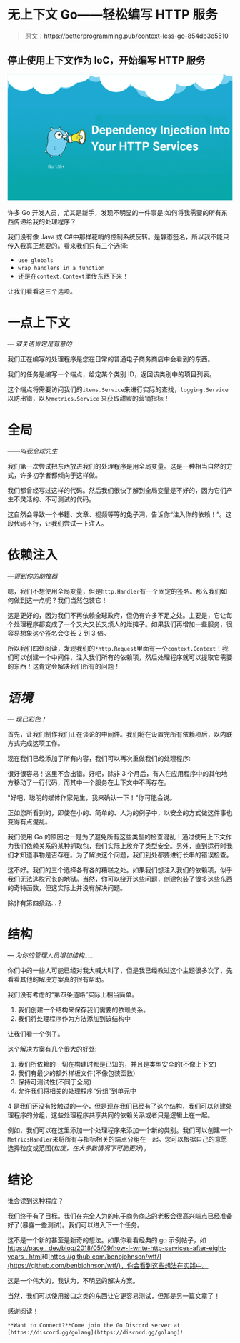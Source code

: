 # 无上下文 Go——轻松编写 HTTP 服务

> 原文：<https://betterprogramming.pub/context-less-go-854db3e5510>

## 停止使用上下文作为 IoC，开始编写 HTTP 服务

![](img/77b15c21bb273e41cd220a4cc51ac43b.png)

许多 Go 开发人员，尤其是新手，发现不明显的一件事是:如何将我需要的所有东西传递给我的处理程序？

我们没有像 Java 或 C#中那样花哨的控制系统反转。是静态签名，所以我不能只传入我真正想要的。看来我们只有三个选择:

*   `use globals`
*   `wrap handlers in a function`
*   还是在`context.Context`里传东西下来！

让我们看看这三个选项。

# **一点上下文**

— *双关语肯定是有意的*

我们正在编写的处理程序是您在日常的普通电子商务商店中会看到的东西。

我们的任务是编写一个端点，给定某个类别 ID，返回该类别中的项目列表。

这个端点将需要访问我们的`items.Service`来进行实际的查找，`logging.Service` 以防出错，以及`metrics.Service` 来获取甜蜜的营销指标！

# **全局**

*——叫我全球先生*

我们第一次尝试把东西放进我们的处理程序是用全局变量。这是一种相当自然的方式，许多初学者都倾向于这样做。

我们都曾经写过这样的代码。然后我们很快了解到全局变量是不好的，因为它们产生不灵活的、不可测试的代码。

这自然会导致一个书籍、文章、视频等等的兔子洞，告诉你“注入你的依赖！”。这段代码不行，让我们尝试一下注入。

# **依赖注入**

*—得到你的助推器*

嗯，我们不想使用全局变量，但是`http.Handler`有一个固定的签名。那么我们如何做到这一点呢？我们当然包装它！

这是更好的，因为我们不再依赖全球政府，但仍有许多不足之处。主要是，它让每个处理程序都变成了一个又大又长又烦人的烂摊子。如果我们再增加一些服务，很容易想象这个签名会变长 2 到 3 倍。

所以我们四处阅读，发现我们的`*http.Request`里面有一个`context.Context`！我们可以创建一个中间件，注入我们所有的依赖项，然后处理程序就可以提取它需要的东西！这肯定会解决我们所有的问题！

# ***语境***

— *现已彩色！*

首先，让我们制作我们正在谈论的中间件。我们将在设置完所有依赖项后，以内联方式完成这项工作。

现在我们已经添加了所有内容，我们可以再次重做我们的处理程序:

很好很容易！这里不会出错。好吧，除非 3 个月后，有人在应用程序中的其他地方移动了一行代码，而其中一个服务在上下文中不再存在。

"好吧，聪明的媒体作家先生，我来确认一下！"你可能会说。

正如您所看到的，即使在小的、简单的、人为的例子中，以安全的方式做这件事也变得有点混乱。

我们使用 Go 的原因之一是为了避免所有这些类型的检查混乱！通过使用上下文作为我们依赖关系的某种抓取包，我们实际上放弃了类型安全。另外，直到运行时我们才知道事物是否存在。为了解决这个问题，我们到处都要进行长串的错误检查。

这不好。我们的三个选择各有各的糟糕之处。如果我们想注入我们的依赖项，似乎我们无法逃脱冗长的地狱。当然，你可以绕开这些问题，创建包装了很多这些东西的奇特函数，但这实际上并没有解决问题。

除非有第四条路…？

# **结构**

— *为你的管理人员增加结构……*

你们中的一些人可能已经对我大喊大叫了，但是我已经教过这个主题很多次了，先看看其他的解决方案真的很有帮助。

我们没有考虑的“第四条道路”实际上相当简单。

1.  我们创建一个结构来保存我们需要的依赖关系。
2.  我们将处理程序作为方法添加到该结构中

让我们看一个例子。

这个解决方案有几个很大的好处:

1.  我们所依赖的一切在构建时都是已知的，并且是类型安全的(不像上下文)
2.  我们有最少的额外样板文件(不像包装函数)
3.  保持可测试性(不同于全局)
4.  允许我们将相关的处理程序“分组”到单元中

4 是我们还没有接触过的一个，但是现在我们已经有了这个结构，我们可以创建处理程序的分组，这些处理程序共享共同的依赖关系或者只是逻辑上在一起。

例如，我们可以在这里添加一个处理程序来添加一个新的类别。我们可以创建一个`MetricsHandler`来将所有与指标相关的端点分组在一起。您可以根据自己的意愿选择粒度或范围(*粒度，在大多数情况下可能更好*)。

# **结论**

谁会读到这种程度？

我们终于有了目标。我们在完全人为的电子商务商店的老板会很高兴端点已经准备好了(暴露一些测试)。我们可以进入下一个任务。

这不是一个新的甚至是新奇的想法。如果你看看经典的 go 示例帖子，如[https://pace . dev/blog/2018/05/09/how-I-write-http-services-after-eight-years . html](https://pace.dev/blog/2018/05/09/how-I-write-http-services-after-eight-years.html)和[https://github.com/benbjohnson/wtf/](https://github.com/benbjohnson/wtf/)，你会看到这些想法在实践中。

这是一个伟大的，我认为，不明显的解决方案。

当然，我们可以使用接口之类的东西让它更容易测试，但那是另一篇文章了！

感谢阅读！

```
**Want to Connect?**Come join the Go Discord server at [https://discord.gg/golang](https://discord.gg/golang)!
```